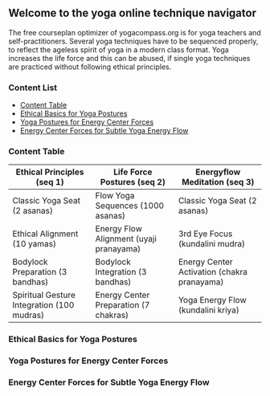 ## Welcome to the yoga online technique navigator

The free courseplan optimizer of yogacompass.org is for yoga teachers and self-practitioners. Several yoga techniques have to be sequenced properly, to reflect the ageless spirit of yoga in a modern class format. Yoga increases the life force and this can be abused, if single yoga techniques are practiced without following ethical principles.

### Content List
* [Content Table](https://www.yogacompass.org#content-table)
* [Ethical Basics for Yoga Postures](https://www.yogacompass.org#Ethical-Basics-for-Yoga-Postures)
* [Yoga Postures for Energy Center Forces](https://www.yogacompass.org#Yoga-Postures-for-Energy-Center-Forces)
* [Energy Center Forces for Subtle Yoga Energy Flow](https://www.yogacompass.org#Energy-Center-Forces-for-Subtle-Yoga-Energy-Flow)

### Content Table

Ethical Principles (seq 1) | Life Force Postures (seq 2) | Energyflow Meditation (seq 3)
------------ | ------------- | -------------
Classic Yoga Seat (2 asanas) | Flow Yoga Sequences (1000 asanas) | Classic Yoga Seat (2 asanas)
Ethical Alignment (10 yamas) | Energy Flow Alignment (uyaji pranayama) | 3rd Eye Focus (kundalini mudra)
Bodylock Preparation (3 bandhas) | Bodylock Integration (3 bandhas) | Energy Center Activation (chakra pranayama)
Spiritual Gesture Integration (100 mudras) | Energy Center Preparation (7 chakras) | Yoga Energy Flow (kundalini kriya)

### Ethical Basics for Yoga Postures

### Yoga Postures for Energy Center Forces

### Energy Center Forces for Subtle Yoga Energy Flow
